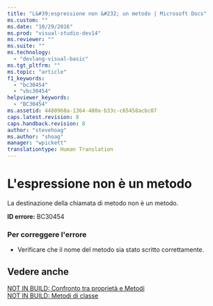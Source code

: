 ```yaml
---
title: "L&#39;espressione non &#232; un metodo | Microsoft Docs"
ms.custom: ""
ms.date: "10/29/2016"
ms.prod: "visual-studio-dev14"
ms.reviewer: ""
ms.suite: ""
ms.technology: 
  - "devlang-visual-basic"
ms.tgt_pltfrm: ""
ms.topic: "article"
f1_keywords: 
  - "bc30454"
  - "vbc30454"
helpviewer_keywords: 
  - "BC30454"
ms.assetid: 4480968a-1364-480a-b33c-c65458acbc07
caps.latest.revision: 8
caps.handback.revision: 8
author: "stevehoag"
ms.author: "shoag"
manager: "wpickett"
translationtype: Human Translation
---
```

# L&#39;espressione non &#232; un metodo
La destinazione della chiamata di metodo non è un metodo.  
  
 **ID errore:** BC30454  
  
### Per correggere l'errore  
  
-   Verificare che il nome del metodo sia stato scritto correttamente.  
  
## Vedere anche  
 [NOT IN BUILD: Confronto tra proprietà e Metodi](http://msdn.microsoft.com/it-it/8822c325-a360-402d-98f5-7a9b4a1b13bf)   
 [NOT IN BUILD: Metodi di classe](http://msdn.microsoft.com/it-it/326214bb-6367-48e7-bb24-714844791400)